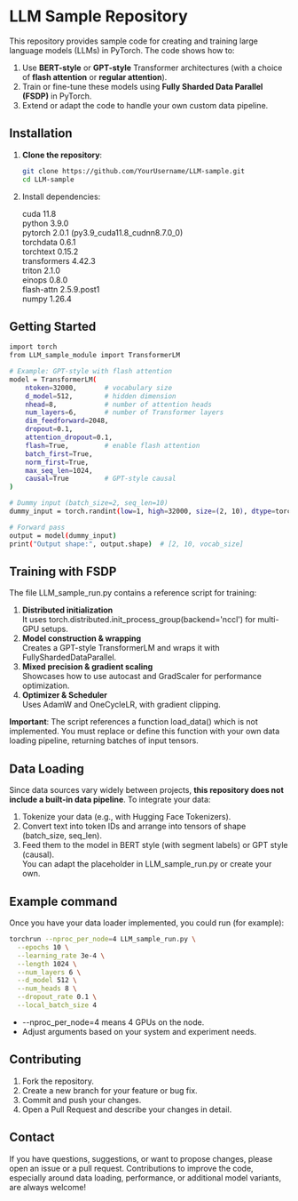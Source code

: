 # LLM Sample Repository

This repository provides sample code for creating and training large language models (LLMs) in PyTorch. The code shows how to:

1. Use **BERT-style** or **GPT-style** Transformer architectures (with a choice of **flash attention** or **regular attention**).
2. Train or fine-tune these models using **Fully Sharded Data Parallel (FSDP)** in PyTorch.
3. Extend or adapt the code to handle your own custom data pipeline.

## Installation

1. **Clone the repository**:
   ```bash
   git clone https://github.com/YourUsername/LLM-sample.git
   cd LLM-sample
2. Install dependencies:
   
   cuda                         11.8\
   python                       3.9.0\
   pytorch                      2.0.1 (py3.9_cuda11.8_cudnn8.7.0_0)\
   torchdata                    0.6.1\
   torchtext                    0.15.2\
   transformers                 4.42.3\
   triton                       2.1.0\
   einops                       0.8.0\
   flash-attn                   2.5.9.post1\
   numpy                        1.26.4

## Getting Started
```bash
import torch
from LLM_sample_module import TransformerLM

# Example: GPT-style with flash attention
model = TransformerLM(
    ntoken=32000,       # vocabulary size
    d_model=512,        # hidden dimension
    nhead=8,            # number of attention heads
    num_layers=6,       # number of Transformer layers
    dim_feedforward=2048,
    dropout=0.1,
    attention_dropout=0.1,
    flash=True,         # enable flash attention
    batch_first=True,
    norm_first=True,
    max_seq_len=1024,
    causal=True         # GPT-style causal
)

# Dummy input (batch_size=2, seq_len=10)
dummy_input = torch.randint(low=1, high=32000, size=(2, 10), dtype=torch.long)

# Forward pass
output = model(dummy_input)
print("Output shape:", output.shape)  # [2, 10, vocab_size]
```
## Training with FSDP
The file LLM_sample_run.py contains a reference script for training:
1. **Distributed initialization**\
   It uses torch.distributed.init_process_group(backend='nccl') for multi-GPU setups.
2. **Model construction & wrapping**\
   Creates a GPT-style TransformerLM and wraps it with FullyShardedDataParallel.
3. **Mixed precision & gradient scaling**\
   Showcases how to use autocast and GradScaler for performance optimization.
4. **Optimizer & Scheduler**\
   Uses AdamW and OneCycleLR, with gradient clipping.
   
**Important**: The script references a function load_data() which is not implemented. You must replace or define this function with your own data loading pipeline, returning batches of input tensors.

## Data Loading
Since data sources vary widely between projects, **this repository does not include a built-in data pipeline**. To integrate your data:

1. Tokenize your data (e.g., with Hugging Face Tokenizers).
2. Convert text into token IDs and arrange into tensors of shape (batch_size, seq_len).
3. Feed them to the model in BERT style (with segment labels) or GPT style (causal).\
You can adapt the placeholder in LLM_sample_run.py or create your own.

## Example command
Once you have your data loader implemented, you could run (for example):
```bash
torchrun --nproc_per_node=4 LLM_sample_run.py \
  --epochs 10 \
  --learning_rate 3e-4 \
  --length 1024 \
  --num_layers 6 \
  --d_model 512 \
  --num_heads 8 \
  --dropout_rate 0.1 \
  --local_batch_size 4
```
- --nproc_per_node=4 means 4 GPUs on the node.
- Adjust arguments based on your system and experiment needs.

## Contributing
1. Fork the repository.
2. Create a new branch for your feature or bug fix.
3. Commit and push your changes.
4. Open a Pull Request and describe your changes in detail.

## Contact
If you have questions, suggestions, or want to propose changes, please open an issue or a pull request. Contributions to improve the code, especially around data loading, performance, or additional model variants, are always welcome!
